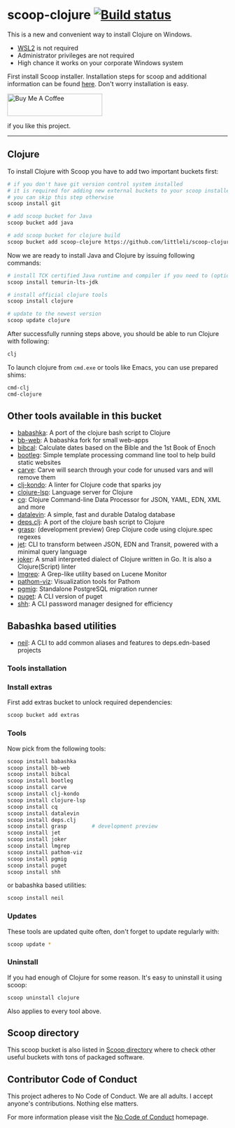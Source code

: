 # scoop-clojure [![Build status](https://ci.appveyor.com/api/projects/status/u9ru7wvaoslc4coh/branch/master?svg=true)](https://ci.appveyor.com/project/littleli/scoop-clojure/branch/master)

This is a new and convenient way to install Clojure on Windows.

- [WSL2](https://docs.microsoft.com/en-us/windows/wsl/faq) is not required
- Administrator privileges are not required
- High chance it works on your corporate Windows system

First install Scoop installer. Installation steps for scoop and additional information can be found [here](http://scoop.sh). Don't worry installation is easy.

<a href="https://www.buymeacoffee.com/alesrocks" target="_blank">
  <img src="https://cdn.buymeacoffee.com/buttons/default-green.png" alt="Buy Me A Coffee" height="51" width="217">
</a>

if you like this project.

<hr>

## Clojure

To install Clojure with Scoop you have to add two important buckets first:

```sh
# if you don't have git version control system installed
# it is required for adding new external buckets to your scoop installer
# you can skip this step otherwise
scoop install git

# add scoop bucket for Java
scoop bucket add java

# add scoop bucket for clojure build
scoop bucket add scoop-clojure https://github.com/littleli/scoop-clojure
```

Now we are ready to install Java and Clojure by issuing following commands:

```sh
# install TCK certified Java runtime and compiler if you need to (optional)
scoop install temurin-lts-jdk

# install official clojure tools
scoop install clojure

# update to the newest version
scoop update clojure
```

After successfully running steps above, you should be able to run Clojure with following:

```sh
clj
```

To launch clojure from `cmd.exe` or tools like Emacs, you can use prepared shims:

```sh
cmd-clj
cmd-clojure
```

## Other tools available in this bucket

- [babashka](https://github.com/borkdude/babashka): A port of the clojure bash script to Clojure
- [bb-web](https://github.com/kloimhardt/babashka-web): A babashka fork for small web-apps
- [bibcal](https://github.com/johanthoren/bibcal): Calculate dates based on the Bible and the 1st Book of Enoch
- [bootleg](https://github.com/retrogradeorbit/bootleg): Simple template processing command line tool to help build static websites
- [carve](https://github.com/borkdude/carve): Carve will search through your code for unused vars and will remove them
- [clj-kondo](https://github.com/borkdude/clj-kondo): A linter for Clojure code that sparks joy
- [clojure-lsp](https://github.com/clojure-lsp/clojure-lsp): Language server for Clojure
- [cq](https://github.com/markus-wa/cq): Clojure Command-line Data Processor for JSON, YAML, EDN, XML and more
- [datalevin](https://github.com/juji-io/datalevin): A simple, fast and durable Datalog database
- [deps.clj](https://github.com/borkdude/deps.clj): A port of the clojure bash script to Clojure
- [grasp](https://github.com/borkdude/grasp): (development preview) Grep Clojure code using clojure.spec regexes
- [jet](https://github.com/borkdude/jet): CLI to transform between JSON, EDN and Transit, powered with a minimal query language
- [joker](https://joker-lang.org): A small interpreted dialect of Clojure written in Go. It is also a Clojure(Script) linter
- [lmgrep](https://github.com/dainiusjocas/lucene-grep): A Grep-like utility based on Lucene Monitor
- [pathom-viz](https://github.com/wilkerlucio/pathom-viz): Visualization tools for Pathom
- [pgmig](https://github.com/leafclick/pgmig): Standalone PostgreSQL migration runner
- [puget](https://github.com/borkdude/puget-cli): A CLI version of puget
- [shh](https://github.com/askonomm/shh): A CLI password manager designed for efficiency

## Babashka based utilities

- [neil](https://github.com/babashka/neil): A CLI to add common aliases and features to deps.edn-based projects

### Tools installation

### Install extras

First add extras bucket to unlock required dependencies:

```sh
scoop bucket add extras
```

### Tools

Now pick from the following tools:

```sh
scoop install babashka
scoop install bb-web
scoop install bibcal
scoop install bootleg
scoop install carve
scoop install clj-kondo
scoop install clojure-lsp
scoop install cq
scoop install datalevin
scoop install deps.clj
scoop install grasp        # development preview
scoop install jet
scoop install joker
scoop install lmgrep
scoop install pathom-viz
scoop install pgmig
scoop install puget
scoop install shh
```

or babashka based utilities:

```sh
scoop install neil
```

### Updates

These tools are updated quite often, don't forget to update regularly with:

```sh
scoop update *
```

### Uninstall

If you had enough of Clojure for some reason. It's easy to uninstall it using scoop:

```sh
scoop uninstall clojure
```

Also applies to every tool above.

## Scoop directory

This scoop bucket is also listed in [Scoop directory](https://rasa.github.io/scoop-directory/by-bucket.html#littleli_scoop-clojure) where to check other useful buckets with tons of packaged software.

## Contributor Code of Conduct

This project adheres to No Code of Conduct. We are all adults. I accept anyone's contributions. Nothing else matters.

For more information please visit the [No Code of Conduct](https://github.com/domgetter/NCoC) homepage.
